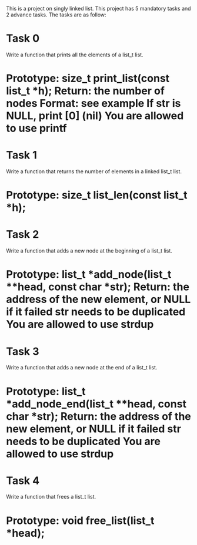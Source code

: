 This is a project on singly linked list. This project has 5 mandatory tasks and 2 advance tasks. The tasks are as follow:

Task 0
====================================
Write a function that prints all the elements of a list_t list.

Prototype: size_t print_list(const list_t *h);
Return: the number of nodes
Format: see example
If str is NULL, print [0] (nil)
	You are allowed to use printf
=====================================

Task 1
=====================================
Write a function that returns the number of elements in a linked list_t list.

Prototype: size_t list_len(const list_t *h);
======================================

Task 2
======================================
Write a function that adds a new node at the beginning of a list_t list.

Prototype: list_t *add_node(list_t **head, const char *str);
Return: the address of the new element, or NULL if it failed
str needs to be duplicated
You are allowed to use strdup
=======================================

Task 3
=======================================
Write a function that adds a new node at the end of a list_t list.

Prototype: list_t *add_node_end(list_t **head, const char *str);
Return: the address of the new element, or NULL if it failed
str needs to be duplicated
You are allowed to use strdup
========================================

Task 4
========================================
Write a function that frees a list_t list.

Prototype: void free_list(list_t *head);
========================================


